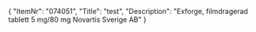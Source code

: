 {
  "ItemNr": "074051",
  "Title": "test",
  "Description": "Exforge, filmdragerad tablett 5 mg/80 mg Novartis Sverige AB"
}